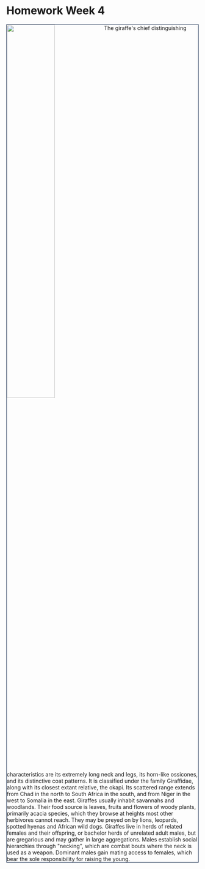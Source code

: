 <h1>Homework Week 4</h1>
<p style="border: 1px solid #021a40;">
<img src="https://upload.wikimedia.org/wikipedia/commons/6/60/Giraffe-solo_Koure-NIGER.jpg" style="width:50%; vertical-align: top;" />
The giraffe's chief distinguishing characteristics are its extremely long neck and legs, its horn-like ossicones, and its distinctive coat patterns. It is classified under the family Giraffidae, along with its closest extant relative, the okapi. Its scattered range extends from Chad in the north to South Africa in the south, and from Niger in the west to Somalia in the east. Giraffes usually inhabit savannahs and woodlands. Their food source is leaves, fruits and flowers of woody plants, primarily acacia species, which they browse at heights most other herbivores cannot reach. They may be preyed on by lions, leopards, spotted hyenas and African wild dogs. Giraffes live in herds of related females and their offspring, or bachelor herds of unrelated adult males, but are gregarious and may gather in large aggregations. Males establish social hierarchies through "necking", which are combat bouts where the neck is used as a weapon. Dominant males gain mating access to females, which bear the sole responsibility for raising the young. 
</p>
